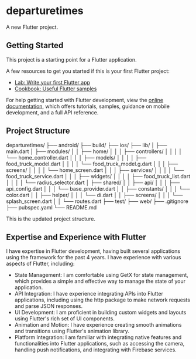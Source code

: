 # departuretimes

A new Flutter project.

## Getting Started

This project is a starting point for a Flutter application.

A few resources to get you started if this is your first Flutter project:

- [Lab: Write your first Flutter app](https://docs.flutter.dev/get-started/codelab)
- [Cookbook: Useful Flutter samples](https://docs.flutter.dev/cookbook)

For help getting started with Flutter development, view the
[online documentation](https://docs.flutter.dev/), which offers tutorials,
samples, guidance on mobile development, and a full API reference.

## Project Structure
departuretimes/
├── android/
├── build/
├── ios/
├── lib/
│ ├── main.dart
│ ├── modules/
│ │ ├── home/
│ │ │ ├── controllers/
│ │ │ │ └── home_controller.dart
│ │ │ ├── models/
│ │ │ │ ├── food_truck_model.dart
│ │ │ │ └── food_truck_model.g.dart
│ │ │ ├── screens/
│ │ │ │ └── home_screen.dart
│ │ │ ├── services/
│ │ │ │ └── food_truck_service.dart
│ │ │ ├── widgets/
│ │ │ │ ├── food_truck_list.dart
│ │ │ │ └── radius_selector.dart
│ ├── shared/
│ │ ├── api/
│ │ │ ├── api_config.dart
│ │ │ └── base_provider.dart
│ │ ├── constants/
│ │ │ └── color.dart
│ │ ├── helper/
│ │ │ └── di.dart
│ │ ├── screens/
│ │ │ └── splash_screen.dart
│ │ └── routes.dart
├── test/
├── web/
├── .gitignore
├── pubspec.yaml
└── README.md

This is the updated project structure.

## Expertise and Experience with Flutter

I have expertise in Flutter development, having built several applications using the framework for the past 4 years. I have experience with various aspects of Flutter, including:

- State Management: I am comfortable using GetX for state management, which provides a simple and effective way to manage the state of your application.
- API Integration: I have experience integrating APIs into Flutter applications, including using the http package to make network requests and parse JSON responses.
- UI Development: I am proficient in building custom widgets and layouts using Flutter's rich set of UI components.
- Animation and Motion: I have experience creating smooth animations and transitions using Flutter's animation library.
- Platform Integration: I am familiar with integrating native features and functionalities into Flutter applications, such as accessing the camera, handling push notifications, and integrating with Firebase services.
